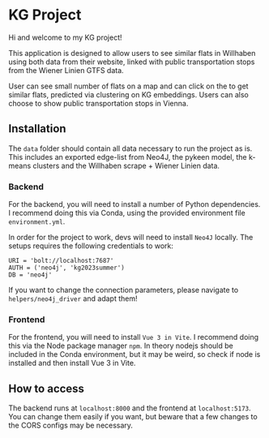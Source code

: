 # KG Project

Hi and welcome to my KG project!

This application is designed to allow users to see similar flats in Willhaben using
both data from their website, linked with public transportation stops from the Wiener Linien GTFS data.

User can see small number of flats on a map and can click on the to get similar flats, predicted via clustering on KG embeddings. Users can also choose to show public transportation stops in Vienna.

## Installation

The ```data``` folder should contain all data necessary to run the project as is.
This includes an exported edge-list from Neo4J, the pykeen model, the k-means clusters and the Willhaben scrape + Wiener Linien data.

### Backend
For the backend, you will need to install a number of Python dependencies. I recommend doing this via Conda, using the provided environment file ```environment.yml```.

In order for the project to work, devs will need to install ```Neo4J``` locally.
The setups requires the following credentials to work:
```
URI = 'bolt://localhost:7687'
AUTH = ('neo4j', 'kg2023summer')
DB = 'neo4j'
```
If you want to change the connection parameters, please navigate to ```helpers/neo4j_driver``` and adapt them!

### Frontend

For the frontend, you will need to install ```Vue 3 in Vite```. I recommend doing this via the Node package manager ```npm```. In theory nodejs should be included in the Conda environment, but it may be weird, so check if node is installed and then install Vue 3 in Vite.

## How to access

The backend runs at ```localhost:8000``` and the frontend at ```localhost:5173```. You can change them easily if you want, but beware that a few changes to the CORS configs may be necessary.